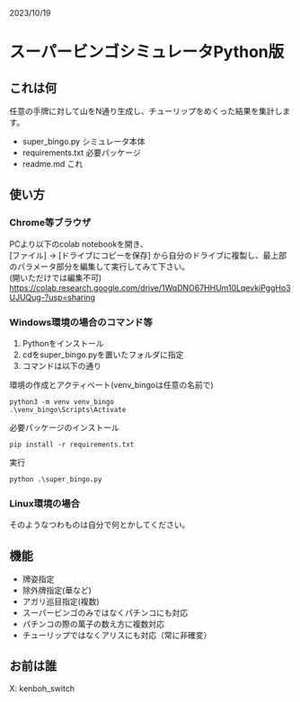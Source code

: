 2023/10/19
# スーパービンゴシミュレータPython版

## これは何
任意の手牌に対して山をN通り生成し、チューリップをめくった結果を集計します。  

- super_bingo.py        シミュレータ本体
- requirements.txt      必要パッケージ
- readme.md             これ

## 使い方
### Chrome等ブラウザ
PCより以下のcolab notebookを開き、  
[ファイル] -> [ドライブにコピーを保存] から自分のドライブに複製し、最上部のパラメータ部分を編集して実行してみて下さい。  
(開いただけでは編集不可)  
https://colab.research.google.com/drive/1WqDNO67HHUm10LqevkiPggHo3UJUQug-?usp=sharing


### Windows環境の場合のコマンド等
1. Pythonをインストール
1. cdをsuper_bingo.pyを置いたフォルダに指定
1. コマンドは以下の通り

環境の作成とアクティベート(venv_bingoは任意の名前で)
```
python3 -m venv venv_bingo
.\venv_bingo\Scripts\Activate
```

必要パッケージのインストール
```
pip install -r requirements.txt
```

実行
```
python .\super_bingo.py
```

### Linux環境の場合  
そのようなつわものは自分で何とかしてください。

## 機能
- 牌姿指定
- 除外牌指定(華など)
- アガリ巡目指定(複数)
- スーパービンゴのみではなくパチンコにも対応
- パチンコの際の萬子の数え方に複数対応
- チューリップではなくアリスにも対応（常に非確変）


## お前は誰
X: kenboh_switch